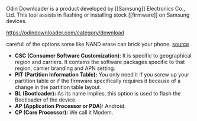 Odin Downloader is a product developed by [[Samsung]] Electronics Co., Ltd. This tool assists in flashing or installing stock [[firmware]] on Samsung devices.

https://odindownloader.com/category/download

carefull of the options
some like NAND erase can brick your phone. [source](https://www.scribd.com/document/515749966/Odin-NAND-Erase-Guide-Re-partition-Samsung-Devices-complete#:~:text=It%20explains%20that%20Odin%20can,all%20data%20on%20the%20device.)


- **CSC (Consumer Software Customization)**: It is specific to geographical region and carriers. It contains the software packages specific to that region, carrier branding and APN setting.
- **PIT (Partition Information Table):** You only need it if you screw up your partition table or if the firmware specifically requires it because of a change in the partition table layout.
- **BL (Bootloader):** As its name implies, this option is used to flash the Bootloader of the device.
- **AP (Application Processor or PDA):** Android.
- **CP (Core Processor):** We call it Modem.